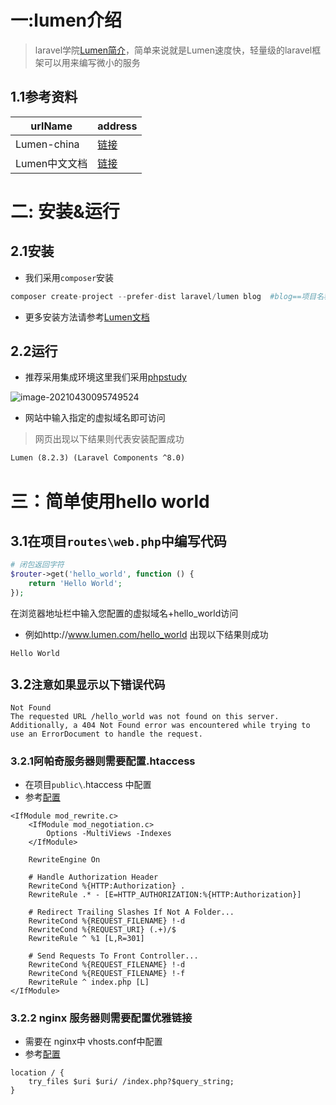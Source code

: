 # 一:lumen介绍

>laravel学院[Lumen简介](https://learnku.com/laravel/t/701/laravel-new-members-lumen-powerful-micro-framework)，简单来说就是Lumen速度快，轻量级的laravel框架可以用来编写微小的服务

##  1.1参考资料

| urlName       | address                                    |
| ------------- | ------------------------------------------ |
| Lumen-china   | [链接](https://lumen.laravel-china.org/)   |
| Lumen中文文档 | [链接](https://learnku.com/docs/lumen/6.x) |

# 二: 安装&运行

## 2.1安装

* 我们采用`composer`安装

```php
composer create-project --prefer-dist laravel/lumen blog  #blog==项目名称
```

* 更多安装方法请参考[Lumen文档](https://learnku.com/docs/lumen/6.x/installation/6101#e655a42)

## 2.2运行

* 推荐采用集成环境这里我们采用[phpstudy](https://www.xp.cn/download.html)

![image-20210430095749524](https://gitee.com/yaolliuyang/blogImages/raw/master/blogImages/image-20210430095749524.png)

* 网站中输入指定的虚拟域名即可访问

> 网页出现以下结果则代表安装配置成功

```html
Lumen (8.2.3) (Laravel Components ^8.0)
```

# 三：简单使用hello world

## 3.1在项目`routes\web.php`中编写代码

```php
# 闭包返回字符
$router->get('hello_world', function () {
    return 'Hello World';
});
```

在浏览器地址栏中输入您配置的虚拟域名+hello_world访问

* 例如http://www.lumen.com/hello_world  出现以下结果则成功

```php+HTML
Hello World
```

## 3.2`注意如果显示以下错误代码`

```shell
Not Found
The requested URL /hello_world was not found on this server.
Additionally, a 404 Not Found error was encountered while trying to use an ErrorDocument to handle the request.
```

### 3.2.1阿帕奇服务器则需要配置.htaccess

* 在项目`public\`.htaccess	中配置
* 参考[配置](https://learnku.com/docs/laravel/8.x/installation/9354#7ad69c)

```shell
<IfModule mod_rewrite.c>
    <IfModule mod_negotiation.c>
        Options -MultiViews -Indexes
    </IfModule>

    RewriteEngine On

    # Handle Authorization Header
    RewriteCond %{HTTP:Authorization} .
    RewriteRule .* - [E=HTTP_AUTHORIZATION:%{HTTP:Authorization}]

    # Redirect Trailing Slashes If Not A Folder...
    RewriteCond %{REQUEST_FILENAME} !-d
    RewriteCond %{REQUEST_URI} (.+)/$
    RewriteRule ^ %1 [L,R=301]

    # Send Requests To Front Controller...
    RewriteCond %{REQUEST_FILENAME} !-d
    RewriteCond %{REQUEST_FILENAME} !-f
    RewriteRule ^ index.php [L]
</IfModule>

```

### 3.2.2  nginx 服务器则需要配置优雅链接

* 需要在 nginx中 vhosts.conf中配置
* 参考[配置](https://www.cnblogs.com/yaoliuyang/p/13112042.html)

```
location / {
    try_files $uri $uri/ /index.php?$query_string;
}
```



